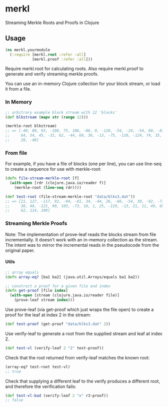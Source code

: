 # merkl
Streaming Merkle Roots and Proofs in Clojure

## Usage

```clojure
(ns merkl.yourmodule
  (:require [merkl.root :refer :all]
            [merkl.proof :refer :all]))

```

Require merkl.root for calculating roots. Also require merkl.proof to generate and verify streaming merkle proofs.

You can use an in-memory Clojure collection for your block stream, or load it from a file.

### In Memory

```clojure
;; arbitrary example block stream with 12 'blocks'
(def blkstream (mapv str (range 12)))

(merkle-root blkstream)
;; => [-40, 80, 93, -106, 75, 106, -86, 0, -126, -54, -24, -54, 60, -81, 3,
;;     64, 54, 45, -31, 62, -44, 60, 36, -13, -75, -110, -124, 74, 35, -87,
;;     28, -40]
```

### From file

For example, if you have a file of blocks (one per line), you can use line-seq to create a sequence for use with merkle-root:

```clojure
(defn file-stream-merkle-root [f]
  (with-open [rdr (clojure.java.io/reader f)]
    (merkle-root (line-seq rdr))))

(def test-root (file-stream-merkle-root "data/blks3.dat"))
;; => [21, 127, -117, 92, -94, -81, 34, -44, 26, -66, -54, 30, -92, -71,
;;     38, 40, -121, 90, 103, -73, 16, 1, 25, -119, -13, 21, 11, 49, 65,
;;     62, 114, 109]
```

### Streaming Merkle Proofs

Note: The implementation of prove-leaf reads the blocks stream from file incrementally. It doesn't work with an in-memory collection as the stream. The intent was to mirror the incremental reads in the pseudocode from the original paper.

#### Utils
```clojure
;; array equals
(defn array-eq? [ba1 ba2] (java.util.Arrays/equals ba1 ba2))

;; construct a proof for a given file and index
(defn get-proof [file index]
  (with-open [stream (clojure.java.io/reader file)]
    (prove-leaf stream index)))
```

Use prove-leaf (via get-proof which just wraps the file open) to create a proof for the leaf at index 2 in the stream:

```clojure
(def test-proof (get-proof "data/blks3.dat" 2))
```

Use verify-leaf to generate a root from the supplied stream and leaf at index 2.

```clojure
(def test-vl (verify-leaf 2 "2" test-proof))
```

Check that the root returned from verify-leaf matches the known root:

```clojure
(array-eq? test-root test-vl)
;; true
```

Check that supplying a different leaf to the verify produces a different root, and therefore the verification fails:

```clojure
(def test-vl-bad (verify-leaf 2 "x" r3-proof))
;; false
```

